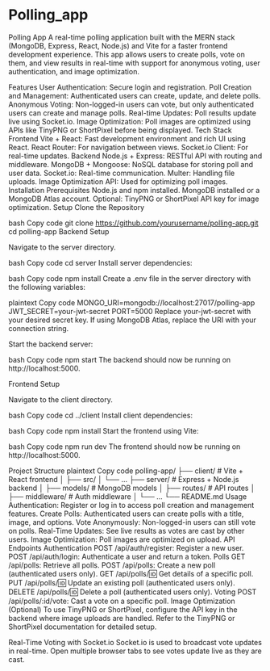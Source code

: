 # Polling_app
 
Polling App
A real-time polling application built with the MERN stack (MongoDB, Express, React, Node.js) and Vite for a faster frontend development experience. This app allows users to create polls, vote on them, and view results in real-time with support for anonymous voting, user authentication, and image optimization.

Features
User Authentication: Secure login and registration.
Poll Creation and Management: Authenticated users can create, update, and delete polls.
Anonymous Voting: Non-logged-in users can vote, but only authenticated users can create and manage polls.
Real-time Updates: Poll results update live using Socket.io.
Image Optimization: Poll images are optimized using APIs like TinyPNG or ShortPixel before being displayed.
Tech Stack
Frontend
Vite + React: Fast development environment and rich UI using React.
React Router: For navigation between views.
Socket.io Client: For real-time updates.
Backend
Node.js + Express: RESTful API with routing and middleware.
MongoDB + Mongoose: NoSQL database for storing poll and user data.
Socket.io: Real-time communication.
Multer: Handling file uploads.
Image Optimization API: Used for optimizing poll images.
Installation
Prerequisites
Node.js and npm installed.
MongoDB installed or a MongoDB Atlas account.
Optional: TinyPNG or ShortPixel API key for image optimization.
Setup
Clone the Repository

bash
Copy code
git clone https://github.com/yourusername/polling-app.git
cd polling-app
Backend Setup

Navigate to the server directory.

bash
Copy code
cd server
Install server dependencies:

bash
Copy code
npm install
Create a .env file in the server directory with the following variables:

plaintext
Copy code
MONGO_URI=mongodb://localhost:27017/polling-app
JWT_SECRET=your-jwt-secret
PORT=5000
Replace your-jwt-secret with your desired secret key. If using MongoDB Atlas, replace the URI with your connection string.

Start the backend server:

bash
Copy code
npm start
The backend should now be running on http://localhost:5000.

Frontend Setup

Navigate to the client directory.

bash
Copy code
cd ../client
Install client dependencies:

bash
Copy code
npm install
Start the frontend using Vite:

bash
Copy code
npm run dev
The frontend should now be running on http://localhost:5000.

Project Structure
plaintext
Copy code
polling-app/
├── client/           # Vite + React frontend
│   ├── src/
│   └── ...
├── server/           # Express + Node.js backend
│   ├── models/       # MongoDB models
│   ├── routes/       # API routes
│   ├── middleware/   # Auth middleware
│   └── ...
└── README.md
Usage
Authentication: Register or log in to access poll creation and management features.
Create Polls: Authenticated users can create polls with a title, image, and options.
Vote Anonymously: Non-logged-in users can still vote on polls.
Real-Time Updates: See live results as votes are cast by other users.
Image Optimization: Poll images are optimized on upload.
API Endpoints
Authentication
POST /api/auth/register: Register a new user.
POST /api/auth/login: Authenticate a user and return a token.
Polls
GET /api/polls: Retrieve all polls.
POST /api/polls: Create a new poll (authenticated users only).
GET /api/polls/:id: Get details of a specific poll.
PUT /api/polls/:id: Update an existing poll (authenticated users only).
DELETE /api/polls/:id: Delete a poll (authenticated users only).
Voting
POST /api/polls/:id/vote: Cast a vote on a specific poll.
Image Optimization (Optional)
To use TinyPNG or ShortPixel, configure the API key in the backend where image uploads are handled. Refer to the TinyPNG or ShortPixel documentation for detailed setup.

Real-Time Voting with Socket.io
Socket.io is used to broadcast vote updates in real-time. Open multiple browser tabs to see votes update live as they are cast.
